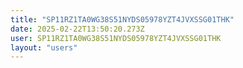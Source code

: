 ```yaml
---
title: "SP11RZ1TA0WG38S51NYDS05978YZT4JVXSSG01THK"
date: 2025-02-22T13:50:20.273Z
user: SP11RZ1TA0WG38S51NYDS05978YZT4JVXSSG01THK
layout: "users"
---
```

    
